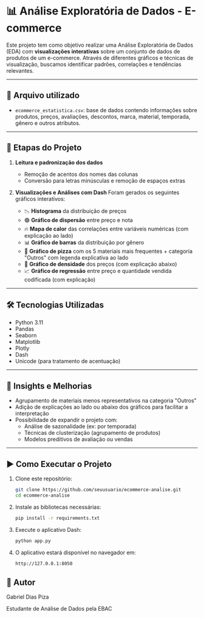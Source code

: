 # 📊 Análise Exploratória de Dados - E-commerce

Este projeto tem como objetivo realizar uma Análise Exploratória de Dados (EDA) com **visualizações interativas** sobre um conjunto de dados de produtos de um e-commerce. Através de diferentes gráficos e técnicas de visualização, buscamos identificar padrões, correlações e tendências relevantes.

---

## 📁 Arquivo utilizado

- `ecommerce_estatistica.csv`: base de dados contendo informações sobre produtos, preços, avaliações, descontos, marca, material, temporada, gênero e outros atributos.

---

## 🧪 Etapas do Projeto

1. **Leitura e padronização dos dados**
   - Remoção de acentos dos nomes das colunas
   - Conversão para letras minúsculas e remoção de espaços extras

2. **Visualizações e Análises com Dash**
   Foram gerados os seguintes gráficos interativos:

   - 📉 **Histograma** da distribuição de preços
   - 🟢 **Gráfico de dispersão** entre preço e nota
   - 🔥 **Mapa de calor** das correlações entre variáveis numéricas (com explicação ao lado)
   - 📊 **Gráfico de barras** da distribuição por gênero
   - 🥧 **Gráfico de pizza** com os 5 materiais mais frequentes + categoria "Outros" com legenda explicativa ao lado
   - 🌄 **Gráfico de densidade** dos preços (com explicação abaixo)
   - 📈 **Gráfico de regressão** entre preço e quantidade vendida codificada (com explicação)

---

## 🛠️ Tecnologias Utilizadas

- Python 3.11
- Pandas
- Seaborn
- Matplotlib
- Plotly
- Dash
- Unicode (para tratamento de acentuação)

---

## 🧠 Insights e Melhorias

- Agrupamento de materiais menos representativos na categoria "Outros"
- Adição de explicações ao lado ou abaixo dos gráficos para facilitar a interpretação
- Possibilidade de expandir o projeto com:
  - Análise de sazonalidade (ex: por temporada)
  - Técnicas de clusterização (agrupamento de produtos)
  - Modelos preditivos de avaliação ou vendas

---

## ▶️ Como Executar o Projeto

1. Clone este repositório:
   ```bash
   git clone https://github.com/seuusuario/ecommerce-analise.git
   cd ecommerce-analise
   
2. Instale as bibliotecas necessárias:
   ```bash
   pip install -r requirements.txt
   
4. Execute o aplicativo Dash:
   ```bash
   python app.py

5. O aplicativo estará disponível no navegador em:
   ```bash
   http://127.0.0.1:8050

## 📌 Autor
Gabriel Dias Piza

Estudante de Análise de Dados pela EBAC
